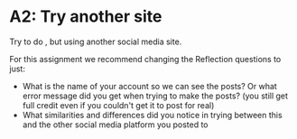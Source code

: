 # A2: Try another site

Try to do [](a1_make_7_posts), but using another social media site.

For this assignment we recommend changing the Reflection questions to just:

- What is the name of your account so we can see the posts? Or what error message did you get when trying to make the posts? (you still get full credit even if you couldn't get it to post for real)
- What similarities and differences did you notice in trying between this and the other social media platform you posted to 